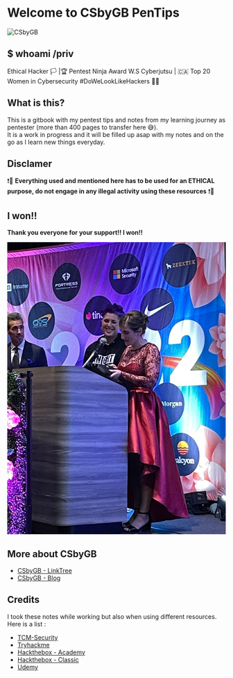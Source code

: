 # Welcome to CSbyGB PenTips

![CSbyGB](https://csbygb.github.io/img/csbygb.png)

## $ whoami /priv

Ethical Hacker 🏳 |🏆 Pentest Ninja Award W.S Cyberjutsu | 🇨🇦 Top 20 Women in Cybersecurity #DoWeLookLikeHackers 🏳️‍🌈

## What is this?

This is a gitbook with my pentest tips and notes from my learning journey as pentester (more than 400 pages to transfer here 😅).  
It is a work in progress and it will be filled up asap with my notes and on the go as I learn new things everyday.

## Disclamer

❗🔴
**Everything used and mentioned here has to be used for an ETHICAL purpose, do not engage in any illegal activity using these resources**
❗🔴

## I won!!

**Thank you everyone for your support!! I won!!**

![Woman Hacker 2022](./.res/woman-hacker.jpeg)

## More about CSbyGB

- [CSbyGB - LinkTree](https://linktr.ee/csbygb)
- [CSbyGB - Blog](https://csbygb.github.io/)

## Credits

I took these notes while working but also when using different resources.  
Here is a list :
- [TCM-Security](https://academy.tcm-sec.com/)
- [Tryhackme](https://tryhackme.com/)
- [Hackthebox - Academy](https://academy.hackthebox.com/)
- [Hackthebox - Classic](https://www.hackthebox.com/)
- [Udemy](https://www.udemy.com/)
